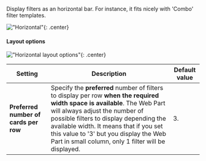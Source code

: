 Display filters as an horizontal bar. For instance, it fits nicely with 'Combo' filter templates.

!["Horizontal"](../../../assets/webparts/search-filters/layouts/horizontal_layout.png){: .center}

#### Layout options

!["Horizontal layout options"](../../../assets/webparts/search-filters/layouts/horizontal_options.png){: .center}

| Setting | Description | Default value 
| ------- |---------------- | ----------
| **Preferred number of cards per row** | Specify the **preferred** number of filters to display per row **when the required width space is available**. The Web Part will always adjust the number of possible filters to display depending the available width. It means that if you set this value to '3' but you display the Web Part in small column, only 1 filter will be displayed. | 3.
